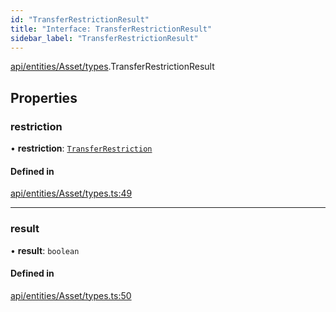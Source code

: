 ```yaml
---
id: "TransferRestrictionResult"
title: "Interface: TransferRestrictionResult"
sidebar_label: "TransferRestrictionResult"
---
```


[api/entities/Asset/types](../../../../../../modules/API/Entities/Asset/Types/Types.md).TransferRestrictionResult

## Properties

### restriction

• **restriction**: [`TransferRestriction`](../../../../../../modules/Types/Types.md#transferrestriction)

#### Defined in

[api/entities/Asset/types.ts:49](https://github.com/PolymeshAssociation/polymesh-sdk/blob/de58d40fd/src/api/entities/Asset/types.ts#L49)

___

### result

• **result**: `boolean`

#### Defined in

[api/entities/Asset/types.ts:50](https://github.com/PolymeshAssociation/polymesh-sdk/blob/de58d40fd/src/api/entities/Asset/types.ts#L50)
